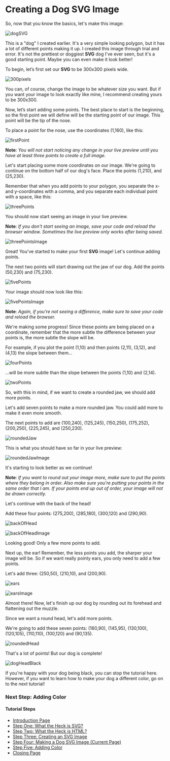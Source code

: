 # Creating a Dog **SVG** Image

So, now that you know the basics, let's make this image:

![dogSVG](https://raw.githubusercontent.com/obbrbt/1600finalProject/main/images/24.PNG)

This is a "dog" I created earlier. It's a very simple looking polygon, but it has a lot of different points making it up. I created this image through trial and error. It's not the prettiest or doggiest **SVG** dog I've ever seen, but it's a good starting point. Maybe you can even make it look better!

To begin, let’s first set our **SVG** to be 300x300 pixels wide.

![300pixels](https://raw.githubusercontent.com/obbrbt/1600finalProject/main/images/25.PNG)

You can, of course, change the image to be whatever size you want. But if you want your image to look exactly like mine, I recommend creating yours to be 300x300.

Now, let’s start adding some points. The best place to start is the beginning, so the first point we will define will be the starting point of our image. This point will be the tip of the nose.

To place a point for the nose, use the coordinates (1,160), like this:

![firstPoint](https://raw.githubusercontent.com/obbrbt/1600finalProject/main/images/27.PNG)

**Note**: *You will not start noticing any change in your live preview until you have at least three points to create a full image.*

Let's start placing some more coordinates on our image. We're going to continue on the bottom half of our dog's face. Place the points (1,210), and (25,230). 

Remember that when you add points to your polygon, you separate the x- and y-coordinates with a comma, and you separate each individual point with a space, like this:

![threePoints](https://raw.githubusercontent.com/obbrbt/1600finalProject/main/images/29.PNG)

You should now start seeing an image in your live preview.

**Note**: *If you don't start seeing an image, save your code and reload the browser window. Sometimes the live preview only works after being saved.*

![threePointsImage](https://raw.githubusercontent.com/obbrbt/1600finalProject/main/images/28.PNG)

Great! You've started to make your first **SVG** image! Let's continue adding points.

The next two points will start drawing out the jaw of our dog. Add the points (50,230) and (75,230).

![fivePoints](https://raw.githubusercontent.com/obbrbt/1600finalProject/main/images/30.PNG)

Your image should now look like this:

![fivePointsImage](https://raw.githubusercontent.com/obbrbt/1600finalProject/main/images/31.PNG)

**Note**: *Again, if you're not seeing a difference, make sure to save your code and reload the browser.*

We're making some progress! Since these points are being placed on a coordinate, remember that the more subtle the difference between your points is, the more subtle the slope will be. 

For example, if you plot the point (1,10) and then points (2,11), (3,12), and (4,13) the slope between them...

![fourPoints](https://raw.githubusercontent.com/obbrbt/1600finalProject/main/images/32.PNG)

...will be more subtle than the slope between the points (1,10) and (2,14).

![twoPoints](https://raw.githubusercontent.com/obbrbt/1600finalProject/main/images/33.PNG)

So, with this in mind, if we want to create a rounded jaw, we should add more points.

Let's add seven points to make a more rounded jaw. You could add more to make it even more smooth.

The next points to add are (100,240), (125,245), (150,250), (175,252), (200,250), (225,245), and (250,230). 

![roundedJaw](https://raw.githubusercontent.com/obbrbt/1600finalProject/main/images/34.PNG)

This is what you should have so far in your live preview:

![roundedJawImage](https://raw.githubusercontent.com/obbrbt/1600finalProject/main/images/35.PNG)

It's starting to look better as we continue!

**Note**: *If you want to round out your image more, make sure to put the points where they belong in order. Also make sure you're putting your points in the same order that I am. If your points end up out of order, your image will not be drawn correctly.*

Let's continue with the back of the head!

Add these four points: (275,200), (285,180), (300,120) and (290,90).

![backOfHead](https://raw.githubusercontent.com/obbrbt/1600finalProject/main/images/36.PNG)

![backOfHeadImage](https://raw.githubusercontent.com/obbrbt/1600finalProject/main/images/37.PNG)

Looking good! Only a few more points to add.

Next up, the ear! Remember, the less points you add, the sharper your image will be. So if we want really pointy ears, you only need to add a few points.

Let's add three: (250,50), (210,10), and (200,90).

![ears](https://raw.githubusercontent.com/obbrbt/1600finalProject/main/images/38.PNG)

![earsImage](https://raw.githubusercontent.com/obbrbt/1600finalProject/main/images/39.PNG)

Almost there! Now, let's finish up our dog by rounding out its forehead and flattening out the muzzle.

Since we want a round head, let's add more points.

We're going to add these seven points: (160,90), (145,95), (130,100), (120,105), (110,110), (100,120) and (90,135).

![roundedHead](https://raw.githubusercontent.com/obbrbt/1600finalProject/main/images/40.PNG)

That's a lot of points! But our dog is complete!

![dogHeadBlack](https://raw.githubusercontent.com/obbrbt/1600finalProject/main/images/41.PNG)

If you're happy with your dog being black, you can stop the tutorial here. However, if you want to learn how to make your dog a different color, go on to the next tutorial!

### Next Step: Adding Color

#### Tutorial Steps

* [Introduction Page](README.md)
* [Step One: What the Heck is SVG?](stepOne.md)
* [Step Two: What the Heck is HTML?](stepTwo.md)
* [Step Three: Creating an SVG Image](stepThree.md)
* [Step Four: Making a Dog SVG Image  (Current Page)](stepFour.md)
* [Step Five: Adding Color](stepFive.md)
* [Closing Page](closing.md)